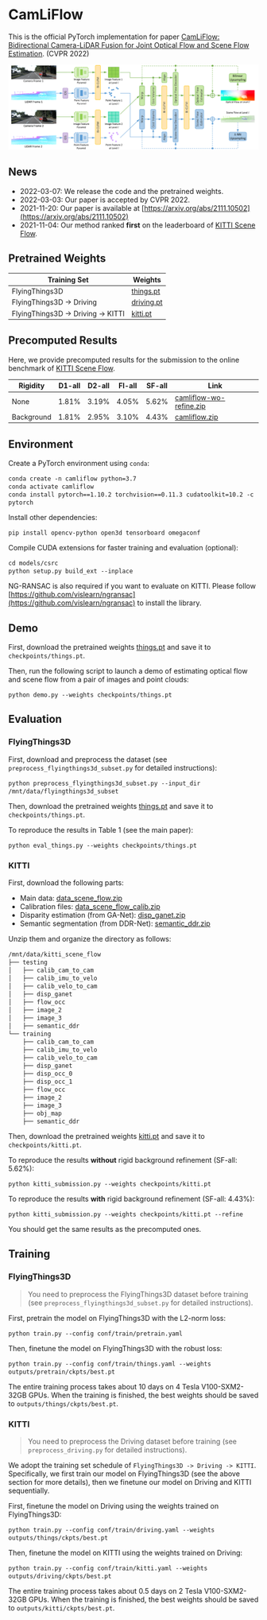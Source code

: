 # CamLiFlow

This is the official PyTorch implementation for paper [CamLiFlow: Bidirectional Camera-LiDAR Fusion for Joint Optical Flow and Scene Flow Estimation](https://arxiv.org/abs/2111.10502). (CVPR 2022)

![](asserts/arch.png)

## News

* 2022-03-07: We release the code and the pretrained weights.
* 2022-03-03: Our paper is accepted by CVPR 2022.
* 2021-11-20: Our paper is available at [https://arxiv.org/abs/2111.10502](https://arxiv.org/abs/2111.10502)
* 2021-11-04: Our method ranked **first** on the leaderboard of [KITTI Scene Flow](http://www.cvlibs.net/datasets/kitti/eval_scene_flow.php).

## Pretrained Weights

| Training Set | Weights |
|--------------|---------|
| FlyingThings3D | [things.pt](https://drive.google.com/file/d/1gpERBftyqFoA0FPqGczfCXYfDW8B7VTN/view?usp=sharing) |
| FlyingThings3D -> Driving | [driving.pt](https://drive.google.com/file/d/1teNcu11xj_RUVI36DTvSKfCJzEYBWJmu/view?usp=sharing) |
| FlyingThings3D -> Driving -> KITTI | [kitti.pt](https://drive.google.com/file/d/1JfKLJ8mSYDS7rp1Zv6UMsQkHhZgeJqa5/view?usp=sharing) |

## Precomputed Results

Here, we provide precomputed results for the submission to the online benchmark of [KITTI Scene Flow](http://www.cvlibs.net/datasets/kitti/eval_scene_flow.php).

|  Rigidity  | D1-all | D2-all | Fl-all | SF-all | Link |
|------------|--------|--------|--------|--------|------|
|    None    | 1.81%  | 3.19%  | 4.05%  | 5.62%  | [camliflow-wo-refine.zip](https://drive.google.com/file/d/1zfH-uS9MxgZ8JZwUjNNHq7vASz1WD7SW/view?usp=sharing) |
| Background | 1.81%  | 2.95%  | 3.10%  | 4.43%  | [camliflow.zip](https://drive.google.com/file/d/1qi7zxSmEDcCA1ChwVHv6_eyNSXVxez7x/view?usp=sharing) |

## Environment

Create a PyTorch environment using `conda`:

```
conda create -n camliflow python=3.7
conda activate camliflow
conda install pytorch==1.10.2 torchvision==0.11.3 cudatoolkit=10.2 -c pytorch
```

Install other dependencies:

```
pip install opencv-python open3d tensorboard omegaconf
```

Compile CUDA extensions for faster training and evaluation (optional):

```
cd models/csrc
python setup.py build_ext --inplace
```

NG-RANSAC is also required if you want to evaluate on KITTI. Please follow [https://github.com/vislearn/ngransac](https://github.com/vislearn/ngransac) to install the library.

## Demo

First, download the pretrained weights [things.pt](https://drive.google.com/file/d/1gpERBftyqFoA0FPqGczfCXYfDW8B7VTN/view?usp=sharing) and save it to `checkpoints/things.pt`.

Then, run the following script to launch a demo of estimating optical flow and scene flow from a pair of images and point clouds:

```
python demo.py --weights checkpoints/things.pt
```

## Evaluation

### FlyingThings3D

First, download and preprocess the dataset (see `preprocess_flyingthings3d_subset.py` for detailed instructions):

```
python preprocess_flyingthings3d_subset.py --input_dir /mnt/data/flyingthings3d_subset
```

Then, download the pretrained weights [things.pt](https://drive.google.com/file/d/1gpERBftyqFoA0FPqGczfCXYfDW8B7VTN/view?usp=sharing) and save it to `checkpoints/things.pt`.

To reproduce the results in Table 1 (see the main paper):

```
python eval_things.py --weights checkpoints/things.pt
```

### KITTI

First, download the following parts:

* Main data: [data_scene_flow.zip](https://s3.eu-central-1.amazonaws.com/avg-kitti/data_scene_flow.zip)
* Calibration files: [data_scene_flow_calib.zip](https://s3.eu-central-1.amazonaws.com/avg-kitti/data_scene_flow_calib.zip)
* Disparity estimation (from GA-Net): [disp_ganet.zip](https://drive.google.com/file/d/1ieFpOVzqCzT8TXNk1zm2d9RLkrcaI78o/view?usp=sharing)
* Semantic segmentation (from DDR-Net): [semantic_ddr.zip](https://drive.google.com/file/d/1dVSJeE9BBmVv2rCe5TR0PVanEv2WzwIy/view?usp=sharing)

Unzip them and organize the directory as follows:

```
/mnt/data/kitti_scene_flow
├── testing
│   ├── calib_cam_to_cam
│   ├── calib_imu_to_velo
│   ├── calib_velo_to_cam
│   ├── disp_ganet
│   ├── flow_occ
│   ├── image_2
│   ├── image_3
│   ├── semantic_ddr
└── training
    ├── calib_cam_to_cam
    ├── calib_imu_to_velo
    ├── calib_velo_to_cam
    ├── disp_ganet
    ├── disp_occ_0
    ├── disp_occ_1
    ├── flow_occ
    ├── image_2
    ├── image_3
    ├── obj_map
    ├── semantic_ddr
```

Then, download the pretrained weights [kitti.pt](https://drive.google.com/file/d/1JfKLJ8mSYDS7rp1Zv6UMsQkHhZgeJqa5/view?usp=sharing) and save it to `checkpoints/kitti.pt`.

To reproduce the results **without** rigid background refinement (SF-all: 5.62%):

```
python kitti_submission.py --weights checkpoints/kitti.pt
```

To reproduce the results **with** rigid background refinement (SF-all: 4.43%):

```
python kitti_submission.py --weights checkpoints/kitti.pt --refine
```

You should get the same results as the precomputed ones.

## Training

### FlyingThings3D

> You need to preprocess the FlyingThings3D dataset before training (see `preprocess_flyingthings3d_subset.py` for detailed instructions).

First, pretrain the model on FlyingThings3D with the L2-norm loss:

```
python train.py --config conf/train/pretrain.yaml
```

Then, finetune the model on FlyingThings3D with the robust loss:

```
python train.py --config conf/train/things.yaml --weights outputs/pretrain/ckpts/best.pt
```

The entire training process takes about 10 days on 4 Tesla V100-SXM2-32GB GPUs. When the training is finished, the best weights should be saved to `outputs/things/ckpts/best.pt`.

### KITTI

> You need to preprocess the Driving dataset before training (see `preprocess_driving.py` for detailed instructions).

We adopt the training set schedule of `FlyingThings3D -> Driving -> KITTI`. Specifically, we first train our model on FlyingThings3D (see the above section for more details), then we finetune our model on Driving and KITTI sequentially.

First, finetune the model on Driving using the weights trained on FlyingThings3D:

```
python train.py --config conf/train/driving.yaml --weights outputs/things/ckpts/best.pt
```

Then, finetune the model on KITTI using the weights trained on Driving:

```
python train.py --config conf/train/kitti.yaml --weights outputs/driving/ckpts/best.pt
```

The entire training process takes about 0.5 days on 2 Tesla V100-SXM2-32GB GPUs. When the training is finished, the best weights should be saved to `outputs/kitti/ckpts/best.pt`.
